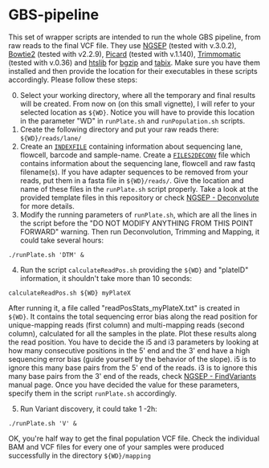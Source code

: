 # GBS-pipeline

This set of wrapper scripts are intended to run the whole GBS pipeline, from raw reads to the final VCF file.
They use [NGSEP](https://sourceforge.net/projects/ngsep/files/Library/) (tested with v.3.0.2), [Bowtie2](http://bowtie-bio.sourceforge.net/bowtie2/index.shtml) (tested with v2.2.9), [Picard](http://broadinstitute.github.io/picard/index.html) (tested with v.1.140), [Trimmomatic](http://www.usadellab.org/cms/index.php?page=trimmomatic) (tested with v.0.36) and [htslib](http://www.htslib.org/download/) for [bgzip](http://www.htslib.org/doc/tabix.html) and [tabix](http://www.htslib.org/doc/tabix.html). Make sure you have them installed and then provide the location for their executables in these scripts accordingly.
Please follow these steps:

0) Select your working directory, where all the temporary and final results will be created. From now on (on this small vignette), I will refer to your selected location as `${WD}`. Notice you will have to provide this location in the parameter "WD" in `runPlate.sh` and `runPopulation.sh` scripts.
1) Create the following directory and put your raw reads there: 
    `${WD}/reads/lane/`
2) Create an [`INDEXFILE`](https://github.com/darizasu/work/blob/master/GBS-pipeline/INDEXFILE.txt) containing information about sequencing lane, flowcell, barcode and sample-name.
Create a [`FILES2DECONV`](https://github.com/darizasu/work/blob/master/GBS-pipeline/FILES2DECONV.txt) file which contains information about the sequencing lane, flowcell and raw fastq filename(s).
If you have adapter sequences to be removed from your reads, put them in a fasta file in `${WD}/reads/`.
Give the location and name of these files in the `runPlate.sh` script properly. Take a look at the provided template files in this repository or check [NGSEP - Deconvolute](https://sourceforge.net/projects/ngsep/files/Library/) for more details.
3) Modify the running parameters of `runPlate.sh`, which are all the lines in the script before the "DO NOT MODIFY ANYTHING FROM THIS POINT FORWARD" warning.
Then run Deconvolution, Trimming and Mapping, it could take several hours:

`./runPlate.sh 'DTM' &`

4) Run the script `calculateReadPos.sh` providing the `${WD}` and "plateID" information, it shouldn't take more than 10 seconds:

`calculateReadPos.sh ${WD} myPlateX`

After running it, a file called "readPosStats_myPlateX.txt" is created in `${WD}`. It contains the total sequencing error bias along the read position for unique-mapping reads (first column) and multi-mapping reads (second column), calculated for all the samples in the plate. Plot these results along the read position. You have to decide the i5 and i3 parameters by looking at how many consecutive positions in the 5' end and the 3' end have a high sequencing error bias (guide yourself by the behavior of the slope). i5 is to ignore this many base pairs from the 5' end of the reads. i3 is to ignore this many base pairs from the 3' end of the reads, check [NGSEP - FindVariants](https://sourceforge.net/projects/ngsep/files/Library/) manual page. Once you have decided the value for these parameters, specify them in the script `runPlate.sh` accordingly.

5) Run Variant discovery, it could take 1 -2h:

`./runPlate.sh 'V' &`

   OK, you're half way to get the final population VCF file. Check the individual BAM and VCF files for every one of your samples were produced successfully in the directory `${WD}/mapping`
